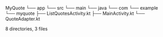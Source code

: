 MyQuote
└── app
    └── src
        └── main
            └── java
                └── com
                    └── example
                        └── myquote
                            ├── ListQuotesActivity.kt
                            ├── MainActivity.kt
                            └── QuoteAdapter.kt

8 directories, 3 files
